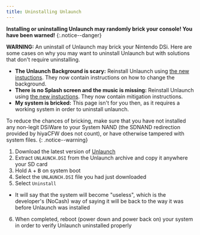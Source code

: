 ```yaml
---
title: Uninstalling Unlaunch
---
```


**Installing or uninstalling Unlaunch may randomly brick your console! You have been warned!**
{:.notice--danger}

**WARNING:** An uninstall of Unlaunch may brick your Nintendo DSi. Here are some cases on why you may want to uninstall Unlaunch but with solutions that don't require uninstalling.

- **The Unlaunch Background is scary:** Reinstall Unlaunch using [the new instuctions](/installing-unlaunch). They now contain instructions on how to change the background.
- **There is no Splash screen and the music is missing:** Reinstall Unlaunch using [the new instuctions](/installing-unlaunch). They now contain mitigation instructions.
- **My system is bricked:** This page isn't for you then, as it requires a working system in order to uninstall unlaunch.

To reduce the chances of bricking, make sure that you have not installed any non-legit DSiWare to your System NAND (the SDNAND redirection provided by hiyaCFW does not count), or have otherwise tampered with system files.
{: .notice--warning}

1. Download the latest version of [Unlaunch](https://problemkaputt.de/unlaunch.zip)
2. Extract `UNLAUNCH.DSI` from the Unlaunch archive and copy it anywhere your SD card
3. Hold <kbd>A</kbd> + <kbd>B</kbd> on system boot
4. Select the `UNLAUNCH.DSI` file you had just downloaded
5. Select `Uninstall`
  - It will say that the system will become "useless", which is the developer's (NoCash) way of saying it will be back to the way it was before Unlaunch was installed
6. When completed, reboot (power down and power back on) your system in order to verify Unlaunch uninstalled properly
